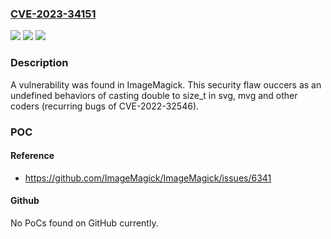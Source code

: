 ### [CVE-2023-34151](https://cve.mitre.org/cgi-bin/cvename.cgi?name=CVE-2023-34151)
![](https://img.shields.io/static/v1?label=Product&message=ImageMagick&color=blue)
![](https://img.shields.io/static/v1?label=Version&message=n%2Fa&color=blue)
![](https://img.shields.io/static/v1?label=Vulnerability&message=CWE-190&color=brighgreen)

### Description

A vulnerability was found in ImageMagick. This security flaw ouccers as an undefined behaviors of casting double to size_t in svg, mvg and other coders (recurring bugs of CVE-2022-32546).

### POC

#### Reference
- https://github.com/ImageMagick/ImageMagick/issues/6341

#### Github
No PoCs found on GitHub currently.

